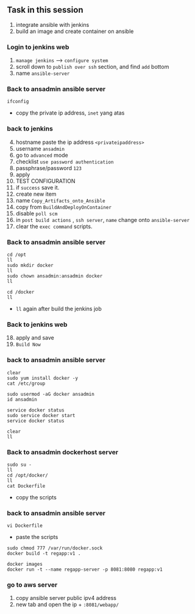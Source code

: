 ## Task in this session
1. integrate ansible with jenkins
2. build an image and create container on ansible

### Login to jenkins web
1. `manage jenkins` --> `configure system`
2. scroll down to `publish over ssh` section, and find `add` bottom
3. name `ansible-server`

### Back to ansadmin ansible server
```
ifconfig
```
- copy the private ip address, `inet` yang atas
### back to jenkins
4. hostname paste the ip address `<privateipaddress>`
5. username `ansadmin`
6. go to `advanced` mode
7. checklist `use password authentication`
8. passphrase/password `123`
9. apply
10. TEST CONFIGURATION
11. if `success` save it.
12. create new item
13. name `Copy_Artifacts_onto_Ansible`
14. copy from `BuildAndDeployOnContainer`
15. disable `poll scm`
16. in `post build actions` , `ssh server`, `name` change onto `ansible-server`
17. clear the `exec command` scripts.

### Back to ansadmin ansible server
```
cd /opt
ll 
sudo mkdir docker
ll
sudo chown ansadmin:ansadmin docker
ll
```
```
cd /docker
ll
```
- `ll` again after build the jenkins job

### Back to jenkins web
18. apply and save
19. `Build Now`

### back to ansadmin ansible server
```
clear
sudo yum install docker -y
cat /etc/group
```
```
sudo usermod -aG docker ansadmin
id ansadmin
```
```
service docker status
sudo service docker start
service docker status
```
```
clear
ll
```

### Back to ansadmin dockerhost server
```
sudo su -
ll
cd /opt/docker/
ll
cat Dockerfile
```
- copy the scripts

### back to ansadmin ansible server
```
vi Dockerfile
```
- paste the scripts
``` 
sudo chmod 777 /var/run/docker.sock
docker build -t regapp:v1 .
```
``` 
docker images
docker run -t --name regapp-server -p 8081:8080 regapp:v1
```
### go to aws server
1. copy ansible server public ipv4 address 
2. new tab and open the ip + `:8081/webapp/`

